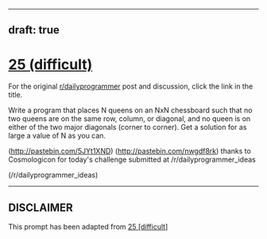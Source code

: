 ---
draft: true
----

# [25 (difficult)](https://www.reddit.com/r/dailyprogrammer/comments/qxv8h/3152012_challenge_25_difficult/)

For the original [r/dailyprogrammer](https://www.reddit.com/r/dailyprogrammer/) post and discussion, click the link in the title.

Write a program that places N queens on an NxN chessboard such that no two queens are on the same row, column, or diagonal, and no queen is on either of the two major diagonals (corner to corner). Get a solution for as large a value of N as you can.

(http://pastebin.com/5JYt1XND)
(http://pastebin.com/nwgdf8rk)
thanks to Cosmologicon for today's challenge submitted at /r/dailyprogrammer_ideas 

(/r/dailyprogrammer_ideas)

----
## **DISCLAIMER**
This prompt has been adapted from [25 [difficult]](https://www.reddit.com/r/dailyprogrammer/comments/qxv8h/3152012_challenge_25_difficult/
)
